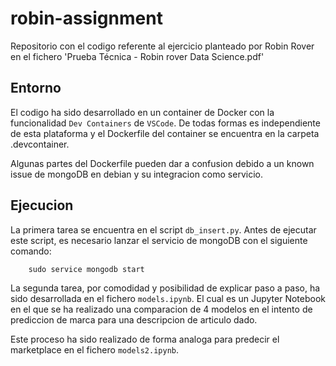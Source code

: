 # robin-assignment
Repositorio con el codigo referente al ejercicio planteado por Robin Rover en el fichero 'Prueba Técnica - Robin rover Data Science.pdf'

## Entorno
El codigo ha sido desarrollado en un container de Docker con la funcionalidad `Dev Containers` de `VSCode`. De todas formas es independiente de esta plataforma y el Dockerfile del container se encuentra en la carpeta .devcontainer.

Algunas partes del Dockerfile pueden dar a confusion debido a un known issue de mongoDB en debian y su integracion como servicio.

## Ejecucion

La primera tarea se encuentra en el script `db_insert.py`.
Antes de ejecutar este script, es necesario lanzar el servicio de mongoDB con el siguiente comando:

``` shell
    sudo service mongodb start
```

La segunda tarea, por comodidad y posibilidad de explicar paso a paso, ha sido desarrollada en el fichero `models.ipynb`. El cual es un Jupyter Notebook en el que se ha realizado una comparacion de 4 modelos en el intento de prediccion de marca para una descripcion de articulo dado.

Este proceso ha sido realizado de forma analoga para predecir el marketplace en el fichero `models2.ipynb`.
